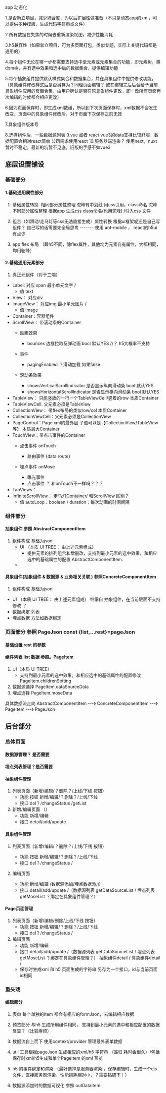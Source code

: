app 动态化



1.是否新立项目，减少耦合度，为以后扩展性做准备（不只是动态app的xml，可以提供多种模版，生成代码字符串或文件）

2.所有数据在失焦的时候去重新渲染视图，减少性能消耗

3.h5兼容性（如果新立项目，可为多页面打包，类似专题，实际上关键代码都是通用的）

4.每个组件无论在哪一步都需要支持选中至元素或元素集合的功能，即元素树，类dom树，并有选中效果和选中后的数据集合，提供编辑功能

5.每个抽象组件提供默认样式集合和数据集合，并在具象组件中提供修改功能，（具象组件修改样式后是否另存为？同理页面编辑？  或在编辑完后后台给予当前具象组件应用的页面合集，由用户确认是否在原具象组件更改，即一改所有页面再次编辑的时候都会相应更改）

6.因为页面保存时，即生成xml数组，所以到下次页面保存时，xml数据不会发生改变，页面中的具象组件修改后，对于页面下次保存之前无效

7.具象组件版本号 

8.选择组件后，一些数据源列表
9.vue 或者 react vue3的data支持比较舒服，数据配置会相对react简单 公司需求使用react
10.服务器端渲染？ 使用next，nuxt暂时不稳定，最新的坑暂不见底，旧版的手感不如vue3




## 底层设置铺设

### 基础部分

#### 1.基础通用属性部分

1. 基础属性转换
   ​	相同部分属性整理 驼峰转中划线 用css引用，class命名 驼峰
   ​	不同部分属性整理 根据app 生成css class命名(也用驼峰) /引入css 文件

2. 组合（如滑动/走马灯等css无法直接生成）属性转换
   ​	根据ui框架呢还是自己写组件？ 自己写的话需要先全局思考 ------- 使用 ant-mobile ， react的h5ui有点少

3. app flex 布局 （跟h5不同，除flex属性，其他均为元素自有属性，大都相同，均用驼峰）

#### 2.基础通用元素部分

1. 真正元组件（对于三端）

  * Label:  对应 span 最小单元文字 /
    *  值 text
  * View： 对应div 
  * ImageView： 对应img 最小单元图片 /
    * 值 image
  * Container：容器组件
  * ScrollView： 带滚动条的Container 
    * 动画效果
      * bounces 边框拉取反弹动画   bool    默认YES   //？ h5大概率不支持

    * 事件
      * pagingEnabled  ？滑动加载  如果false

    * 滚动条效果
      * showsVerticalScrollIndicator 是否显示纵向滑动条  bool     默认YES
      * showsHorizontalScrollIndicator 是否显示横向滑动条 bool    默认YES
  * TableView： 只能竖放的一行一个TableViewCell/竖着的row  本质Container
   * TableViewCell:  父元素必须是TableView
  * CollectionView： 带flex布局的类似row/col 本质Container
  * CollectionViewCell：父元素必须是CollectionView
  * PageControl：Page xml的最外层 子值可以是【CollectionView/TableView 等】 本质最大Container
  * TouchView：带点击事件的Container 
    * 点击事件 onTouch 
      * 路由事件 {data.route}

    * 埋点事件 onMose
      * 曝光事件
      * 点击事件 ？ 和onTouch不一样吗？？？
  * TabViews：
  * InfiniteScrollView： 走马灯Container/ 和ScrollView 区别？
    * 值 autoLoop：boolean  /   duration：每次动画的时间间隔

### 组件部分

#### 抽象组件 参照 AbstractComponentItem

1. 组件构成  基础为json
   * UI （本质 UI TREE： 由上述元素组成）
     * 提供元素的排列组合和增删改，支持到最小元素的选中效果，和相应选中的基础属性的配置 AbstractComponentItem.
    * 

#### 具象组件(抽象组件 & 数据源 & 业务相关关联 ) 参照ConcreteComponentItem

1. 组件构成  基础为json

  * UI （本质 UI TREE： 由上述元素组成） 继承自 抽象组件，在当前层面不支持修改 ？
  * 数据绑定 列表
  * 埋点数据 方法如数据绑定


### 页面部分 参照 PageJson const {list,...rest}=pageJson

#### 基础设置  rest 的参数

#### 组件列表 list 数据 参照。PageItem

1. UI（本质 UI TREE）
   * 支持到最小元素的选中效果，和相应选中的基础属性的配置修改 PageItem.childrenSetting
2. 数据源选择 PageItem.dataSourceData
3. 埋点选择 PageItem.moseData








具体数据流走向 AbstractComponentItem  ---》 ConcreteComponentItem ---》 PageItem ---》 PageJson


## 后台部分

### 总体页面

#### 数据源管理？ 是否需要



#### 埋点列表管理？是否需要

#### 抽象组件管理

1. 列表页面（新增/编辑/？删除？/上线/下线 按钮）
   * 功能 按钮 新增/编辑/？删除？/上线/下线
   * 接口 del？/changeStatus /getList
2. 新增/编辑页面 （）
   * 功能 新增/编辑
   * 接口 detail/add/update

#### 具象组件管理

1. 列表页面（新增/编辑/？删除？/上线/下线 按钮）

   * 功能 按钮 新增/编辑/？删除？/上线/下线
   * 接口 del？/changeStatus /

2. 编辑页面

   

   * 功能 新增/编辑 /数据源添加/埋点数据添加
   * 接口 detail/add/update /（数据源列表 getDataSourceList / 埋点列表 getMoseList ？绑定在具象组件管理？）

#### Page页面管理

1. 列表页面（新增/编辑/删除/上线/下线 按钮）
   * 功能 按钮 新增/编辑/？删除？/上线/下线
   * 接口 del？/changeStatus /
2. 编辑页面
   * 功能 新增/编辑
   * 接口 detail/add/update /（数据源列表 getDataSourceList / 埋点列表 getMoseList ？绑定在具象组件管理？） 抽象组件detail / 具象组件detail / 
   * 保存时生成xml 和 h5 页面生成的字符串 另存为一个接口，id与当前页面id相同

### 重头戏

#### 编辑部分

1. 表单 每个单独的Item 都会有相应的formJson，去编辑相应数据

2. 预览部分 与h5 生成所用组件相同， 支持到最小元素的选中和相应配置的数据反显？（比较麻烦）

3. 数据流自上而下 使用context/provider 管理最外表单数据

4. util 工具根据pageJson 生成相应的xml/h5 字符串 （递归 耗时会很久）/包括保存时xml/h5生成和单个PageItem 的xml 预览

5. h5 的事件绑定和渲染 （最好选择是服务器渲染 ，保存编辑时，生成一个ejs 文件，直接服务器渲染，性能损耗相对小，？需要钻研下！）

6. 数据源添加时的数据可视化 参照 outDataItem



   ​    
